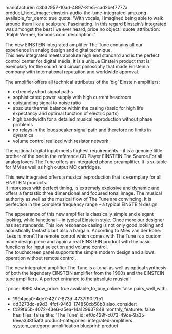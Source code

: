manufacturer: c3b32957-10ad-4897-81e5-cad2bef7777a
product_hero_image: einstein-audio-the-tune-integrated-amp.png
available_for_demo: true
quote: 'With vocals, I imagined being able to walk around them like a sculpture. Fascinating. In this regard Einstein’s integrated was amongst the best I’ve ever heard, price no object.'
quote_attribution: 'Ralph Werner, 6moons.com'
description: '<p>The new EINSTEIN integrated amplifier The Tune contains all our experience in analog design and digital technique.<br>This new integrated meets absolute high end standard and is the perfect control center for digital media. It is a unique Einstein product that is exemplary for the sound and circuit philosophy that made Einstein a company with international reputation and worldwide approval.</p><p>The amplifier offers all technical attributes of the ‘big’ Einstein amplifiers:</p><ul><li>extremely short signal paths</li><li>sophisticated power supply with high current headroom</li><li>outstanding signal to noise ratio</li><li>absolute thermal balance within the casing (basic for high life expectancy and optimal function of electric parts)</li><li>high bandwidth for a detailed musical reproduction without phase problems</li><li>no relays in the loudspeaker signal path and therefore no limits in dynamics</li><li>volume control realized with resistor network</li></ul><p>The optional digital input meets highest requirements – it is a genuine little brother of the one in the reference CD Player EINSTEIN The Source.For all analog lovers The Tune offers an integrated phono preamplifier. It is suitable for MM as well as high output MC cartridges.</p><p>This new integrated offers a musical reproduction that is exemplary for all EINSTEIN products.<br>It impresses with perfect timing, is extremely explosive and dynamic and offers a fantastic three dimensional and focused tonal image. The musical authority as well as the musical flow of The Tune are convincing. It is perfection in the complete frequency range – a typical EINSTEIN design.</p><p>The appearance of this new amplifier is classically simple and elegant looking, while functional – in typical Einstein style. Once more our designer has set standards. This low resonance casing is not only good looking and acoustically fantastic but also a bargain. According to Mies van der Rohe: ‚Less is more‘.The remote control which comes with The Tune is a custom made design piece and again a real EINSTEIN product with the basic functions for input selection and volume control.<br>The touchscreen panel supports the simple modern design and allows operation without remote control.</p><p>The new integrated amplifier The Tune is a tonal as well as optical synthesis of both the legendary EINSTEIN amplifier from the 1990s and the EINSTEIN tube amplifiers. A perfect entrance to the absolute musical!</p>'
price: 9990
show_price: true
available_to_buy_online: false
pairs_well_with:
  - 1994aca0-4de7-4277-873d-4737f90f7fb1
  - dd3273dc-a9d3-4fcf-9463-174850cb58b8
also_consider:
  - f429f65b-4072-43e6-a5ea-14a129937848
monthly_featuree: false
has_files: false
title: 'The Tune'
id: ef0c429f-c073-49ce-9a35-6eea338f5af3
product-categories: integrated-amplifiers
system_category: amplification
blueprint: product
